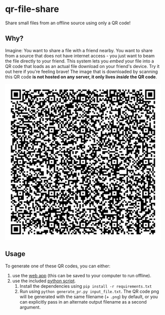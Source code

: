 # qr-file-share
Share small files from an offline source using only a QR code!

## Why?

Imagine: You want to share a file with a friend nearby. You want to share from a source that does not have internet access - you just want to beam the file directly to your friend. This system lets you _embed_ your file into a QR code that loads as an actual file download on your friend's device. Try it out here if you're feeling brave! The image that is downloaded by scanning this QR code **is not hosted on any server, it only lives _inside_ the QR code**.

![QR code with file embedded](.docs/wtf2.png_qr.png)

## Usage

To generate one of these QR codes, you can either:
1. use the [web app](https://dupontgu.github.io/qr-file-share/) (this can be saved to your computer to run offline).
2. use the included [python script](./generate_qr.py).
   1. Install the dependencies using `pip install -r requirements.txt`
   2. Run using `python generate_pr.py input_file.txt`. The QR code png will be generated with the same filename (+ `.png`) by default, or you can explicitly pass in an alternate output filename as a second argument.